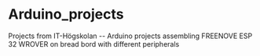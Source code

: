 # Arduino_projects
Projects from IT-Högskolan -- Arduino projects assembling FREENOVE ESP 32 WROVER on bread bord with different peripherals 
